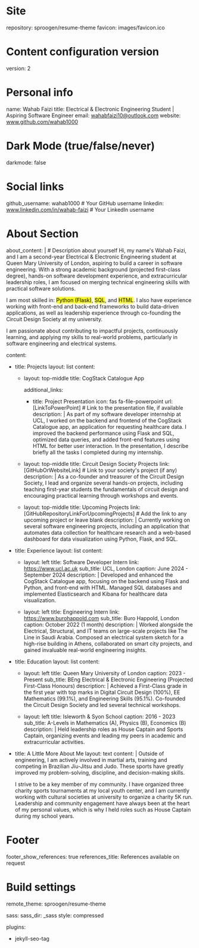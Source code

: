 # Site
repository: sproogen/resume-theme
favicon: images/favicon.ico

# Content configuration version
version: 2

# Personal info
name: Wahab Faizi
title: Electrical & Electronic Engineering Student | Aspiring Software Engineer
email: wahabfaizi10@outlook.com
website: www.github.com/wahab1000

# Dark Mode (true/false/never)
darkmode: false

# Social links
github_username: wahab1000 # Your GitHub username
linkedin: www.linkedin.com/in/wahab-faizi # Your LinkedIn username


# About Section
about_content: | # Description about yourself
  Hi, my name's Wahab Faizi, and I am a second-year Electrical & Electronic Engineering student at Queen Mary University of London, aspiring to build a career in software engineering. With a strong academic background (projected first-class degree), hands-on software development experience, and extracurricular leadership roles, I am focused on merging technical engineering skills with practical software solutions.

  I am most skilled in: <mark>Python (Flask)</mark>, <mark>SQL</mark>, and <mark>HTML</mark>. I also have experience working with front-end and back-end frameworks to build data-driven applications, as well as leadership experience through co-founding the Circuit Design Society at my university.

  I am passionate about contributing to impactful projects, continuously learning, and applying my skills to real-world problems, particularly in software engineering and electrical systems.

content:
  - title: Projects
    layout: list
    content:
      - layout: top-middle
        title: CogStack Catalogue App

        additional_links:
          - title: Project Presentation
            icon: fas fa-file-powerpoint
            url: [LinkToPowerPoint] # Link to the presentation file, if available
        description: |
          As part of my software developer internship at UCL, I worked on the backend and frontend of the CogStack Catalogue app, an application for requesting healthcare data. I improved the backend performance using Flask and SQL, optimized data queries, and added front-end features using HTML for better user interaction. In the presentation, I describe briefly all the tasks I completed during my internship.

      - layout: top-middle
        title: Circuit Design Society Projects
        link: [GitHubOrWebsiteLink] # Link to your society's project (if any)
        description: |
          As a co-founder and treasurer of the Circuit Design Society, I lead and organize several hands-on projects, including teaching first-year students the fundamentals of circuit design and encouraging practical learning through workshops and events.

      - layout: top-middle
        title: Upcoming Projects
        link: [GitHubRepositoryLinkForUpcomingProjects] # Add the link to any upcoming project or leave blank
        description: |
          Currently working on several software engineering projects, including an application that automates data collection for healthcare research and a web-based dashboard for data visualization using Python, Flask, and SQL.

  - title: Experience
    layout: list
    content:
      - layout: left
        title: Software Developer Intern
        link: https://www.ucl.ac.uk
        sub_title: UCL, London
        caption: June 2024 - September 2024
        description: |
          Developed and enhanced the CogStack Catalogue app, focusing on the backend using Flask and Python, and front-end with HTML. Managed SQL databases and implemented Elasticsearch and Kibana for healthcare data visualization.

      - layout: left
        title: Engineering Intern
        link: https://www.burohappold.com
        sub_title: Buro Happold, London
        caption: October 2022 (1 month)
        description: |
          Worked alongside the Electrical, Structural, and IT teams on large-scale projects like The Line in Saudi Arabia. Composed an electrical system sketch for a high-rise building in Athens, collaborated on smart city projects, and gained invaluable real-world engineering insights.

  - title: Education
    layout: list
    content:
      - layout: left
        title: Queen Mary University of London
        caption: 2023 - Present
        sub_title: BEng Electrical & Electronic Engineering (Projected First-Class Honours)
        description: |
          Achieved a First-Class grade in the first year with top marks in Digital Circuit Design (100%), EE Mathematics (99.1%), and Engineering Skills (95.1%). Co-founded the Circuit Design Society and led several technical workshops.

      - layout: left
        title: Isleworth & Syon School
        caption: 2016 - 2023
        sub_title: A-Levels in Mathematics (A), Physics (B), Economics (B)
        description: |
          Held leadership roles as House Captain and Sports Captain, organizing events and leading my peers in academic and extracurricular activities.

  - title: A Little More About Me
    layout: text
    content: | 
      Outside of engineering, I am actively involved in martial arts, training and competing in Brazilian Jiu-Jitsu and Judo. These sports have greatly improved my problem-solving, discipline, and decision-making skills.

      I strive to be a key member of my community. I have organized three charity sports tournaments at my local youth center, and I am currently working with cultural societies at university to organize a charity 5K run. Leadership and community engagement have always been at the heart of my personal values, which is why I held roles such as House Captain during my school years.

# Footer
footer_show_references: true
references_title: References available on request

# Build settings
remote_theme: sproogen/resume-theme

sass:
  sass_dir: _sass
  style: compressed

plugins:
 - jekyll-seo-tag
